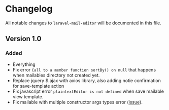 # Changelog

All notable changes to `laravel-mail-editor` will be documented in this file.

## Version 1.0

### Added
- Everything
- Fix error `Call to a member function sortBy() on null` that happens when mailables directory not created yet.
- Replace jquery $.ajax with axios library, also adding notie confirmation for save-template action
- Fix javascript error `plaintextEditor is not defined` when save mailable view template.
- Fix mailable with multiple constructor args types error ([issue](https://github.com/Qoraiche/laravel-mail-editor/issues/1)).
